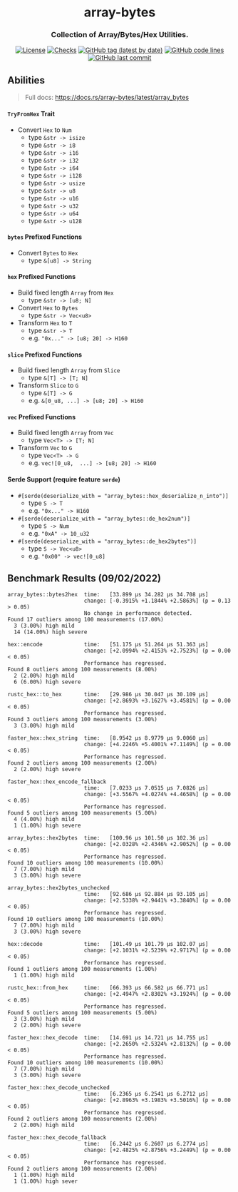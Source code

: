 <div align="center">

<!-- Logo -->
<!-- ![array-bytes]() -->

# array-bytes
### Collection of Array/Bytes/Hex Utilities.

[![License](https://img.shields.io/badge/License-GPLv3-blue.svg)](https://www.gnu.org/licenses/gpl-3.0)
[![Checks](https://github.com/hack-ink/array-bytes/actions/workflows/checks.yml/badge.svg?branch=main)](https://github.com/hack-ink/array-bytes/actions/workflows/checks.yml)
[![GitHub tag (latest by date)](https://img.shields.io/github/v/tag/hack-ink/array-bytes)](https://github.com/hack-ink/array-bytes/tags)
[![GitHub code lines](https://tokei.rs/b1/github/hack-ink/array-bytes)](https://github.com/hack-ink/array-bytes)
[![GitHub last commit](https://img.shields.io/github/last-commit/hack-ink/array-bytes?color=red&style=plastic)](https://github.com/hack-ink/array-bytes)

</div>

## Abilities
> Full docs: https://docs.rs/array-bytes/latest/array_bytes

#### `TryFromHex` Trait
- Convert `Hex` to `Num`
	- type `&str -> isize`
	- type `&str -> i8`
	- type `&str -> i16`
	- type `&str -> i32`
	- type `&str -> i64`
	- type `&str -> i128`
	- type `&str -> usize`
	- type `&str -> u8`
	- type `&str -> u16`
	- type `&str -> u32`
	- type `&str -> u64`
	- type `&str -> u128`

#### `bytes` Prefixed Functions
- Convert `Bytes` to `Hex`
  - type `&[u8] -> String`

#### `hex` Prefixed Functions
- Build fixed length `Array` from `Hex`
  - type `&str -> [u8; N]`
- Convert `Hex` to `Bytes`
  - type  `&str -> Vec<u8>`
- Transform `Hex` to `T`
  - type `&str -> T`
  - e.g. `"0x..." -> [u8; 20] -> H160`

#### `slice` Prefixed Functions
- Build fixed length `Array` from `Slice`
  - type `&[T] -> [T; N]`
- Transform `Slice` to `G`
  - type `&[T] -> G`
  - e.g. `&[0_u8, ...] -> [u8; 20] -> H160`

#### `vec` Prefixed Functions
- Build fixed length `Array` from `Vec`
  - type `Vec<T> -> [T; N]`
- Transform `Vec` to `G`
  - type `Vec<T> -> G`
  - e.g. `vec![0_u8,  ...] -> [u8; 20] -> H160`

#### Serde Support (require feature `serde`)
- `#[serde(deserialize_with = "array_bytes::hex_deserialize_n_into")]`
  - type `S -> T`
  - e.g. `"0x..." -> H160`
- `#[serde(deserialize_with = "array_bytes::de_hex2num")]`
  - type `S -> Num`
  - e.g. `"0xA" -> 10_u32`
- `#[serde(deserialize_with = "array_bytes::de_hex2bytes")]`
  - type `S -> Vec<u8>`
  - e.g. `"0x00" -> vec![0_u8]`

## Benchmark Results (09/02/2022)
```
array_bytes::bytes2hex  time:   [33.899 µs 34.282 µs 34.708 µs]
                        change: [-0.3915% +1.1844% +2.5863%] (p = 0.13 > 0.05)
                        No change in performance detected.
Found 17 outliers among 100 measurements (17.00%)
  3 (3.00%) high mild
  14 (14.00%) high severe

hex::encode             time:   [51.175 µs 51.264 µs 51.363 µs]
                        change: [+2.0994% +2.4153% +2.7523%] (p = 0.00 < 0.05)
                        Performance has regressed.
Found 8 outliers among 100 measurements (8.00%)
  2 (2.00%) high mild
  6 (6.00%) high severe

rustc_hex::to_hex       time:   [29.986 µs 30.047 µs 30.109 µs]
                        change: [+2.8693% +3.1627% +3.4581%] (p = 0.00 < 0.05)
                        Performance has regressed.
Found 3 outliers among 100 measurements (3.00%)
  3 (3.00%) high mild

faster_hex::hex_string  time:   [8.9542 µs 8.9779 µs 9.0060 µs]
                        change: [+4.2246% +5.4001% +7.1149%] (p = 0.00 < 0.05)
                        Performance has regressed.
Found 2 outliers among 100 measurements (2.00%)
  2 (2.00%) high severe

faster_hex::hex_encode_fallback
                        time:   [7.0233 µs 7.0515 µs 7.0826 µs]
                        change: [+3.5567% +4.0274% +4.4658%] (p = 0.00 < 0.05)
                        Performance has regressed.
Found 5 outliers among 100 measurements (5.00%)
  4 (4.00%) high mild
  1 (1.00%) high severe

array_bytes::hex2bytes  time:   [100.96 µs 101.50 µs 102.36 µs]
                        change: [+2.0328% +2.4346% +2.9052%] (p = 0.00 < 0.05)
                        Performance has regressed.
Found 10 outliers among 100 measurements (10.00%)
  7 (7.00%) high mild
  3 (3.00%) high severe

array_bytes::hex2bytes_unchecked
                        time:   [92.686 µs 92.884 µs 93.105 µs]
                        change: [+2.5338% +2.9441% +3.3840%] (p = 0.00 < 0.05)
                        Performance has regressed.
Found 10 outliers among 100 measurements (10.00%)
  7 (7.00%) high mild
  3 (3.00%) high severe

hex::decode             time:   [101.49 µs 101.79 µs 102.07 µs]
                        change: [+2.1031% +2.5239% +2.9717%] (p = 0.00 < 0.05)
                        Performance has regressed.
Found 1 outliers among 100 measurements (1.00%)
  1 (1.00%) high mild

rustc_hex::from_hex     time:   [66.393 µs 66.582 µs 66.771 µs]
                        change: [+2.4947% +2.8302% +3.1924%] (p = 0.00 < 0.05)
                        Performance has regressed.
Found 5 outliers among 100 measurements (5.00%)
  3 (3.00%) high mild
  2 (2.00%) high severe

faster_hex::hex_decode  time:   [14.691 µs 14.721 µs 14.755 µs]
                        change: [+2.2650% +2.5324% +2.8132%] (p = 0.00 < 0.05)
                        Performance has regressed.
Found 10 outliers among 100 measurements (10.00%)
  7 (7.00%) high mild
  3 (3.00%) high severe

faster_hex::hex_decode_unchecked
                        time:   [6.2365 µs 6.2541 µs 6.2712 µs]
                        change: [+2.8963% +3.1983% +3.5016%] (p = 0.00 < 0.05)
                        Performance has regressed.
Found 2 outliers among 100 measurements (2.00%)
  2 (2.00%) high mild

faster_hex::hex_decode_fallback
                        time:   [6.2442 µs 6.2607 µs 6.2774 µs]
                        change: [+2.4825% +2.8756% +3.2449%] (p = 0.00 < 0.05)
                        Performance has regressed.
Found 2 outliers among 100 measurements (2.00%)
  1 (1.00%) high mild
  1 (1.00%) high sever
```
